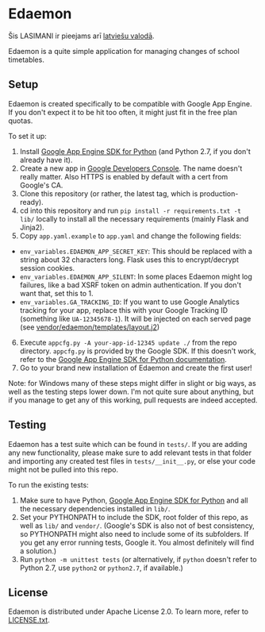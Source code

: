 # Edaemon

Šis LASIMANI ir pieejams arī [latviešu valodā](README.lv.md).

Edaemon is a quite simple application for managing changes of school timetables.

## Setup

Edaemon is created specifically to be compatible with Google App Engine. If you
don't expect it to be hit too often, it might just fit in the free plan quotas.

To set it up:

1. Install [Google App Engine SDK for Python](https://cloud.google.com/appengine/downloads)
  (and Python 2.7, if you don't already have it).
2. Create a new app in [Google Developers Console](https://console.developers.google.com).
  The name doesn't really matter. Also HTTPS is enabled by default with a cert from Google's CA.
3. Clone this repository (or rather, the latest tag, which is production-ready).
4. cd into this repository and run `pip install -r requirements.txt -t lib/` locally
  to install all the necessary requirements (mainly Flask and Jinja2).
5. Copy `app.yaml.example` to `app.yaml` and change the following fields:
  - `env_variables.EDAEMON_APP_SECRET_KEY`: This should be replaced with a string
  about 32 characters long. Flask uses this to encrypt/decrypt session cookies.
  - `env_variables.EDAEMON_APP_SILENT`: In some places Edaemon might log failures,
  like a bad XSRF token on admin authentication. If you don't want that, set this to 1.
  - `env_variables.GA_TRACKING_ID`: If you want to use Google Analytics tracking
  for your app, replace this with your Google Tracking ID (something like `UA-12345678-1`).
  It will be injected on each served page (see
  [vendor/edaemon/templates/layout.j2](vendor/edaemon/template/layout.j2))
6. Execute `appcfg.py -A your-app-id-12345 update ./` from the repo directory.
  `appcfg.py` is provided by the Google SDK. If this doesn't work, refer to the
  [Google App Engine SDK for Python documentation](https://cloud.google.com/appengine/docs/python/).
7. Go to your brand new installation of Edaemon and create the first user!

Note: for Windows many of these steps might differ in slight or big ways, as well
as the testing steps lower down. I'm not quite sure about anything, but if you
manage to get any of this working, pull requests are indeed accepted.

## Testing

Edaemon has a test suite which can be found in `tests/`. If you are adding any new
functionality, please make sure to add relevant tests in that folder and importing
any created test files in `tests/__init__.py`, or else your code might not be
pulled into this repo.

To run the existing tests:

1. Make sure to have Python,
  [Google App Engine SDK for Python](https://cloud.google.com/appengine/downloads)
  and all the necessary dependencies installed in `lib/`.
2. Set your PYTHONPATH to include the SDK, root folder of this repo, as well as
  `lib/` and `vendor/`.
  (Google's SDK is also not of best consistency, so PYTHONPATH might also need to
  include some of its subfolders. If you get any error running tests, Google it.
  You almost definitely will find a solution.)
3. Run `python -m unittest tests` (or alternatively, if `python` doesn't refer
  to Python 2.7, use `python2` or `python2.7`, if available.)

## License

Edaemon is distributed under Apache License 2.0. To learn more, refer to
[LICENSE.txt](LICENSE.txt).
